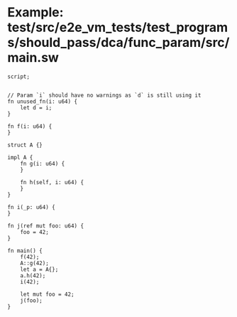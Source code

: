 # Example: test/src/e2e_vm_tests/test_programs/should_pass/dca/func_param/src/main.sw

```sway
script;


// Param `i` should have no warnings as `d` is still using it
fn unused_fn(i: u64) {
    let d = i;
}

fn f(i: u64) {
}

struct A {}

impl A {
    fn g(i: u64) {
    }

    fn h(self, i: u64) {
    }
}

fn i(_p: u64) {
}

fn j(ref mut foo: u64) {
    foo = 42;
}

fn main() {
    f(42);
    A::g(42);
    let a = A{};
    a.h(42);
    i(42);

    let mut foo = 42;
    j(foo);
}

```
